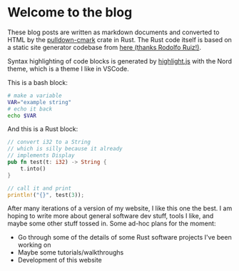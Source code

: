 # Welcome to the blog

These blog posts are written as markdown documents and converted to HTML by the <a href="https://github.com/raphlinus/pulldown-cmark">pulldown-cmark</a> crate in Rust. The Rust code itself is based on a static site generator codebase from <a href="https://github.com/rpruizc/static_site">here (thanks Rodolfo Ruiz!)</a>.

Syntax highlighting of code blocks is generated by <a href="https://highlightjs.org/">highlight.js</a> with the Nord theme, which is a theme I like in VSCode.

This is a bash block:

```bash
# make a variable
VAR="example string"
# echo it back
echo $VAR
```

And this is a Rust block:

```rust
// convert i32 to a String
// which is silly because it already
// implements Display
pub fn test(t: i32) -> String {
    t.into()
}

// call it and print
println!("{}", test(3));
```

After many iterations of a version of my website, I like this one the best. I am hoping to write more about general software dev stuff, tools I like, and maybe some other stuff tossed in. Some ad-hoc plans for the moment:

- Go through some of the details of some Rust software projects I've been working on
- Maybe some tutorials/walkthroughs
- Development of this website

